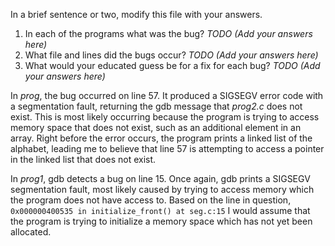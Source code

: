 
In a brief sentence or two,  modify this file with your answers.

1. In each of the programs what was the bug?  *TODO (Add your answers here)*
2. What file and lines did the bugs occur? *TODO (Add your answers here)*
3. What would your educated guess be for a fix for each bug? *TODO (Add your answers here)*

In *prog*, the bug occurred on line 57. It produced a SIGSEGV error code with a segmentation fault, returning the gdb message that *prog2.c* does not exist. This is most likely occurring because the program is trying to access memory space that does not exist, such as an additional element in an array. Right before the error occurs, the program prints a linked list of the alphabet, leading me to believe that line 57 is attempting to access a pointer in the linked list that does not exist. 

In *prog1*, gdb detects a bug on line 15. Once again, gdb prints a SIGSEGV segmentation fault, most likely caused by trying to access memory which the program does not have access to. Based on the line in question,
`0x000000400535 in initialize_front() at seg.c:15`
I would assume that the program is trying to initialize a memory space which has not yet been allocated. 
